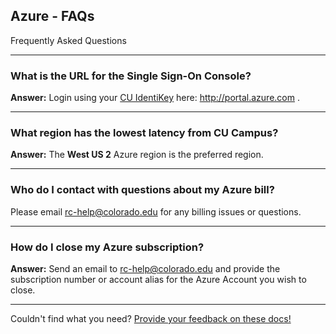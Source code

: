 ## Azure - FAQs

Frequently Asked Questions

---

### What is the URL for the Single Sign-On Console?
**Answer:**
Login using your <a href="https://oit.colorado.edu/services/identity-access-management/identikey" target="_blank">CU IdentiKey</a> here: <a href="http://bit.ly/OIT-AWS" target="_blank">http://portal.azure.com </a>.

---


### What region has the lowest latency from CU Campus?
**Answer:**
The **West US 2** Azure region is the preferred region.

---

### Who do I contact with questions about my Azure bill?
Please email [rc-help@colorado.edu](mailto:rc-help@colorado.edu) for any billing issues or questions.

---

### How do I close my Azure subscription?
**Answer:**
Send an email to [rc-help@colorado.edu](mailto:rc-help@colorado.edu) and provide the subscription number or account alias for the Azure Account you wish to close.

---

Couldn't find what you need? [Provide your feedback on these docs!](https://forms.gle/bSQEeFrdvyeQWPtW9)